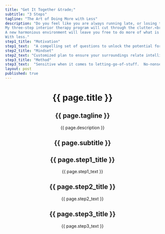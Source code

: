 ```yaml
---
title: "Get It Together &trade;"
subtitle: "3 Steps"
tagline: "The Art of Doing More with Less"
description: "Do you feel like you are always running late, or losing things? Are you reluctant to ask people over because you are tired of shutting the door on an ever increasing amount of stuff?<br><br>
My three-step interior therapy program will cut through the clutter.<br><br>
A new harmonious environment will leave you free to do more of what is important to you.<br><br>
With less."
step1_title: "Motivation"
step1_text:  "A compelling set of questions to unlock the potential for your living/workspace"
step2_title: "Mindset"
step2_text: "Customized plan to ensure your surroundings relate intelligently to who you are"
step3_title: "Method"
step3_text:  "Sensitive when it comes to letting-go-of-stuff.  No-nonsense getting you organized"
layout: post
published: true
---
```

<header id="header" class="intro container-fluid">
	<div class="intro-body">
				<div class="row">
				<div class="col-sm-5 col-sm-offset-1">
						<div class="brand title"><h1>{{ page.title }}</h1></div>
						<div class="col-sm-12 tagline"><h2>{{ page.tagline }}</h2></div>
							<div class="row">
								<div class="col-sm-10 description">{{ page.description }}
								<a href="#testamonials" class="btn btn-circle page-scroll">
									<i class="fa fa-angle-double-down animated"></i>
								</a>
							</div>
						</div>
					</div>
					<div class="col-sm-5 col-sm-offset-1">
						<div class="col-sm-9 subtitle"><h2>{{ page.subtitle }}</h2></div>
						<div class="row">
							<div class="col-sm-3 col-sm-offset-6 step1"><h2>{{ page.step1_title }}</h2><p>{{ page.step1_text }}</p></div>
						</div>
						<div class="row">
							<div class="col-sm-3 col-sm-offset-5 step2"><h2>{{ page.step2_title }}</h2><p>{{ page.step2_text }}</p></div>
						</div>
						<div class="row">
							<div class="col-sm-3 col-sm-offset-5 step3"><h2>{{ page.step3_title }}</h2><p>{{ page.step3_text }}</p></div>
						</div>
					</div>
			</div>
	</div>
</header>

